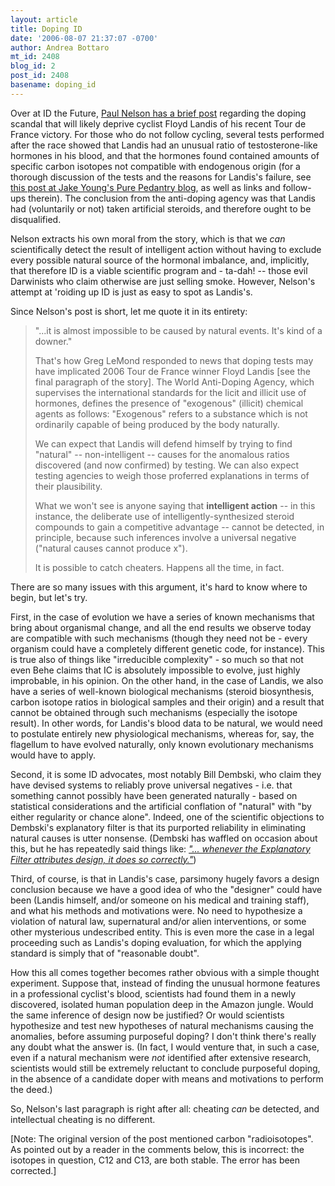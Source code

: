 ```yaml
---
layout: article
title: Doping ID
date: '2006-08-07 21:37:07 -0700'
author: Andrea Bottaro
mt_id: 2408
blog_id: 2
post_id: 2408
basename: doping_id
---
```

Over at ID the Future, [Paul Nelson has a brief post](http://www.idthefuture.com/2006/08/when_i_heard_it_was_synthetic.html) regarding the doping scandal that will likely deprive cyclist Floyd Landis of his recent Tour de France victory.  For those who do not follow cycling, several tests performed after the race showed that Landis had an unusual ratio of testosterone-like hormones in his blood, and that the hormones found contained amounts of specific carbon isotopes not compatible with endogenous origin (for a thorough discussion of the tests and the reasons for Landis's failure, see [this post at Jake Young's Pure Pedantry blog](http://scienceblogs.com/purepedantry/2006/07/floyd_landis_and_testosterone.php), as well as links and follow-ups therein).  The conclusion from the anti-doping agency was that Landis had (voluntarily or not) taken artificial steroids, and therefore ought to be disqualified.  

Nelson extracts his own moral from the story, which is that we _can_ scientifically detect the result of intelligent action without having to exclude every possible natural source of the hormonal imbalance, and, implicitly, that therefore ID is a viable scientific program and - ta-dah! -- those evil Darwinists who claim otherwise are just selling smoke.  However, Nelson's attempt at 'roiding up ID is just as easy to spot as Landis's. 

Since Nelson's post is short, let me quote it in its entirety:

> "...it is almost impossible to be caused by natural events. It's kind of a downer."
> 
> That's how Greg LeMond responded to news that doping tests may have implicated 2006 Tour de France winner Floyd Landis \[see the final paragraph of the story\]. The World Anti-Doping Agency, which supervises the international standards for the licit and illicit use of hormones, defines the presence of "exogenous" (illicit) chemical agents as follows:
> "Exogenous" refers to a substance which is not ordinarily capable of being produced by the body naturally.
> 
> We can expect that Landis will defend himself by trying to find "natural" -- non-intelligent -- causes for the anomalous ratios discovered (and now confirmed) by testing. We can also expect testing agencies to weigh those proferred explanations in terms of their plausibility.
> 
> What we won't see is anyone saying that **intelligent action** -- in this instance, the deliberate use of intelligently-synthesized steroid compounds to gain a competitive advantage -- cannot be detected, in principle, because such inferences involve a universal negative ("natural causes cannot produce x").
> 
> It is possible to catch cheaters. Happens all the time, in fact.

There are so many issues with this argument, it's hard to know where to begin, but let's try.

First, in the case of evolution we have a series of known mechanisms that bring about organismal change, and all the end results we observe today are compatible with such mechanisms (though they need not be - every organism could have a completely different genetic code, for instance).  This is true also of things like "irreducible complexity" - so much so that not even Behe claims that IC is absolutely impossible to evolve, just highly improbable, in his opinion.  On the other hand, in the case of Landis, we also have a series of well-known biological mechanisms (steroid biosynthesis, carbon isotope ratios in biological samples and their origin) and a result that cannot be obtained  through such mechanisms (especially the isotope result).  In other words, for Landis's blood data to be natural, we would need to postulate entirely new physiological mechanisms, whereas for, say, the flagellum to have evolved naturally, only known evolutionary mechanisms would have to apply.  

Second, it is some ID advocates, most notably Bill Dembski, who claim they have devised systems to reliably prove universal negatives - i.e. that something cannot possibly have been generated naturally - based on statistical considerations and the artificial conflation of "natural" with "by either regularity or chance alone".  Indeed, one of the scientific objections to Dembski's explanatory filter is that its purported reliability in eliminating natural causes is utter nonsense. (Dembski has waffled on occasion about this, but he has repeatedly said things like: _["... whenever the Explanatory Filter attributes design, it does so correctly."](http://www.arn.org/docs/dembski/wd_explfilter.htm)_)  

Third, of course, is that in Landis's case, parsimony hugely favors a design conclusion because we have a good idea of who the "designer" could have been (Landis himself, and/or someone on his medical and training staff), and what his methods and motivations were.  No need to hypothesize a violation of natural law, supernatural and/or alien interventions, or some other mysterious undescribed entity.  This is even more the case in a legal proceeding such as Landis's doping evaluation, for which the applying standard is simply that of "reasonable doubt". 

How this all comes together becomes rather obvious with a simple thought experiment.  Suppose that, instead of finding the unusual hormone features in a professional cyclist's blood, scientists had found them in a newly discovered, isolated human population deep in the Amazon jungle.  Would the same inference of design now be justified? Or would scientists hypothesize and test new hypotheses of natural mechanisms causing the anomalies, before assuming purposeful doping?  I don't think there's really any doubt what the answer is.  (In fact, I would venture that, in such a case, even if a natural mechanism were _not_ identified after extensive research, scientists would still be extremely reluctant to conclude purposeful doping, in the absence of a candidate doper with means and motivations to perform the deed.)

So, Nelson's last paragraph is right after all: cheating _can_ be detected, and intellectual cheating is no different.

\[Note: The original version of the post mentioned carbon "radioisotopes".  As pointed out by a reader in the comments below, this is incorrect: the isotopes in question, C12 and C13, are both stable.  The error has been corrected.\]
